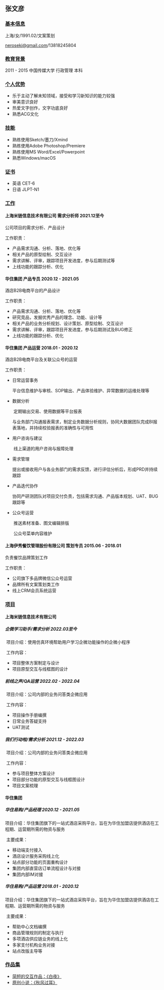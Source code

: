 ## 张文彦

### <u>基本信息</u>

上海/女/1991.02/文案策划

neroseki@gmail.com/13818245804

### <u>教育背景</u>

2011 - 2015    中国传媒大学    行政管理    本科    

### <u>个人优势</u>

- 乐于主动了解未知领域，接受和学习新知识的能力较强
- 审美意识良好
- 热爱文字创作，文字功底良好
- 熟悉ACG文化

### <u>技能</u>

- 熟练使用Sketch/墨刀/Xmind
- 熟练使用Adobe Photoshop/Premiere
- 熟练使用MS Word/Excel/Powerpoint
- 熟悉Windows/macOS

### <u>证书</u>

- 英语 CET-6
- 日语 JLPT-N1

### <u>工作</u>

#### 上海米链信息技术有限公司	需求分析师	2021.12至今

公司项目的需求分析、产品设计

工作职责：

- 产品需求沟通、分析、落地、优化等
- 相关产品的原型绘制、交互设计
- 需求讲解、评审，跟踪项目开发进度，参与后期测试等
- 上线功能的跟踪分析、优化

#### 华住集团	产品专员	2020.12 - 2021.05

酒店B2B电商平台的产品设计

工作职责：

- 产品需求沟通、分析、落地、优化等
- 研究竞品，发掘优秀产品的理念、功能、设计等
- 相关产品的业务分析规划、设计策划、原型绘制、交互设计
- 需求讲解、评审，跟踪项目开发进度，参与后期测试及BUG修正
- 上线功能的跟踪分析、优化

#### 华住集团	产品运营	2018.01 - 2020.12

酒店B2B电商平台及关联公众号的运营

工作职责：

- 日常运营事务

  ​		平台信息维护与审核、SOP输出、产品体验维护、异常数据的运维处理等

- 数据分析

  ​		定期输出交易、使用数据等平台报表

  ​		与业务部门沟通报表需求，制定业务数据分析规则，协同大数据团队完成BI报表落地，并持续校验报表的准确性与可用性

- 用户咨询与建议

  ​		线上渠道的用户咨询与报障处理

- 需求管理

  ​		提出或接收用户与各业务部门的需求反馈，进行评估分析后，形成PRD并持续跟踪

- 产品迭代协作

  ​		协同产研测团队对项目交付负责，包括需求沟通、产品版本规划、UAT、BUG跟踪等

- 公众号运营

  ​		推送素材准备、图文编辑排版

  ​		公众号菜单内容维护

#### 上海伊秀餐饮管理股份有限公司	策划专员	2015.06 - 2018.01

负责餐饮品牌策划工作

工作职责：

- 公司旗下多品牌微信公众号运营
- 品牌所有文案策划类工作
- 线上CRM会员系统运营

### <u>项目</u>

#### 上海米链信息技术有限公司

##### 	企微学习助手/需求分析	2022.03至今

​	项目介绍：使用仿真环境帮助用户学习企微功能操作的企微小程序

​	工作内容：

- 项目整体方案制定与设计
- 项目原型交互与线框图的设计

##### 	前线之声/QA运营	2022.02 - 2022.04

​	项目介绍：公司内部的业务问答类企微应用

​	工作内容：

- 项目操作手册编撰
- 日常业务答疑支持
- UAT测试

##### 	我们行动啦/需求分析	2021.12 - 2022.03

​	项目介绍：公司内部的业务问答类企微应用

​	工作内容：

- 参与项目整体方案设计
- 项目部分功能的原型交互与线框图设计
- 项目文案梳理

#### 华住集团

##### 	华住易购/产品经理	2020.12 - 2021.05

​	项目介绍：华住集团旗下的一站式酒店采购平台，旨在为华住加盟店提供酒店在工程期、运营期所需的物资与服务

​	主要成果：

- 移动端支付接入
- 酒店设计服务采购线上化
- 站点部分功能的页面重构设计
- 集团内部直营店订单流程设计与对接
- 集团内部IM对接

##### 	华住易购/产品运营	2018.01 - 2020.12

​	项目介绍：华住集团旗下的一站式酒店采购平台，旨在为华住加盟店提供酒店在工程期、运营期所需的物资与服务

​	主要成果：

- 帮助中心文档编撰
- 商品管理规则的制定与执行
- 多项酒店供应链业务的线上化
- 多家支付机构业务对接
- 站点改版主导等

### <u>作品集</u>

- [简短的交互作品：《白夜》](https://6284b8ab9fe199598c73d519--llrrabab.netlify.app/)
- [原创小说：《秋风过耳》](https://6273834b4afbb07b04f9cb48--llrrabab.netlify.app/)



